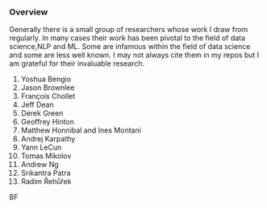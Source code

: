 ### Overview

Generally there is a small group of researchers whose work I draw from regularly. In many cases their work has been pivotal to the field of data science,NLP and ML. Some are infamous within the field of data science and some are less well known. I may not always cite them in my repos but I am grateful for their invaluable research. 


1. Yoshua Bengio 
2. Jason Brownlee 
3. François Chollet 
4. Jeff Dean 
5. Derek Green
5. Geoffrey Hinton
6. Matthew Honnibal and Ines Montani 
7. Andrej Karpathy 
8. Yann LeCun 
9. Tomas Mikolov 
10. Andrew Ng 
11. Srikantra Patra 
12. Radim Řehůřek 


BF

 

